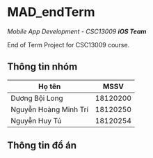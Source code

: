 # MAD_endTerm
*Mobile App Development - CSC13009*
  ***iOS Team***


End of Term Project for CSC13009 course.

## Thông tin nhóm

| **Họ tên**              | **MSSV** 	|
|-----------------------	|----------	|
| Dương Bội Long        	| 18120200 	|
| Nguyễn Hoàng Minh Trí 	| 18120250 	|
| Nguyễn Huy Tú         	| 18120254 	|


## Thông tin đồ án
